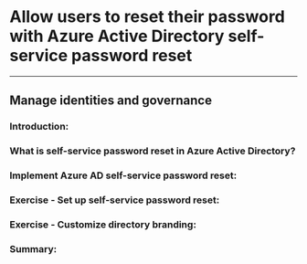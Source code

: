 # Allow users to reset their password with Azure Active Directory self-service password reset
___

## Manage identities and governance

### Introduction: 

### What is self-service password reset in Azure Active Directory? 

### Implement Azure AD self-service password reset: 

### Exercise - Set up self-service password reset: 

### Exercise - Customize directory branding: 

### Summary: 
